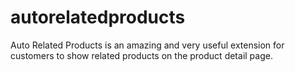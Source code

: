 # autorelatedproducts
Auto Related Products is an amazing and very useful extension for customers to show related products on the product detail page.
